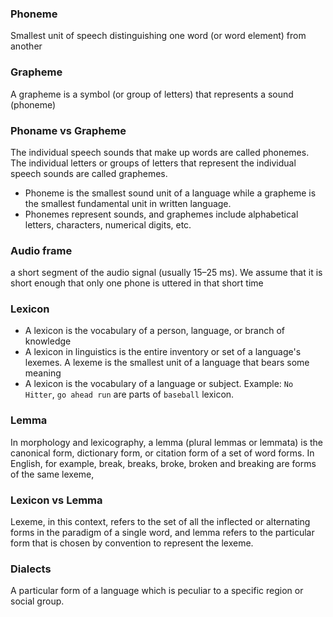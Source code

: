 ### Phoneme

Smallest unit of speech distinguishing one word (or word element) from another

### Grapheme

A grapheme is a symbol (or group of letters) that represents a sound (phoneme)

### Phoname vs Grapheme

The individual speech sounds that make up words are called phonemes. The individual letters
or groups of letters that represent the individual speech sounds are called graphemes.

- Phoneme is the smallest sound unit of a language while a grapheme is the smallest fundamental unit in written language.
- Phonemes represent sounds, and graphemes include alphabetical letters, characters, numerical digits, etc.

### Audio frame

a short segment of the audio signal (usually 15–25 ms). We assume that it is short enough that only one phone is uttered in that short time

### Lexicon

- A lexicon is the vocabulary of a person, language, or branch of knowledge
- A lexicon in linguistics is the entire inventory or set of a language's lexemes. A lexeme is the smallest unit of a language that bears some meaning
- A lexicon is the vocabulary of a language or subject. Example: `No Hitter`, `go ahead run` are parts of `baseball` lexicon.

### Lemma

In morphology and lexicography, a lemma (plural lemmas or lemmata) is the canonical form, dictionary form, or citation form of a set of word forms. In English, for example, break, breaks, broke, broken and breaking are forms of the same lexeme,

### Lexicon vs Lemma

Lexeme, in this context, refers to the set of all the inflected or alternating forms in the paradigm of a single word, and lemma refers to the particular form that is chosen by convention to represent the lexeme.

### Dialects

A particular form of a language which is peculiar to a specific region or social group.